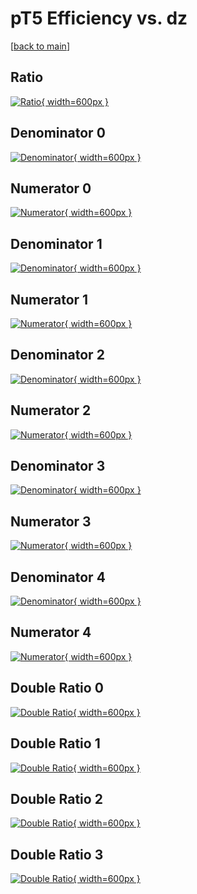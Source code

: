 # pT5 Efficiency vs. dz

[[back to main](./)]



## Ratio

[![Ratio](../mtv/var/pT5_base_211_-1_eff_dz.png){ width=600px }](../mtv/var/pT5_base_211_-1_eff_dz.pdf)

## Denominator 0

[![Denominator](../mtv/den/pT5_base_211_-1_eff_dz_den0.png){ width=600px }](../mtv/den/pT5_base_211_-1_eff_dz_den0.pdf)

## Numerator 0

[![Numerator](../mtv/num/pT5_base_211_-1_eff_dz_num0.png){ width=600px }](../mtv/num/pT5_base_211_-1_eff_dz_num0.pdf)

## Denominator 1

[![Denominator](../mtv/den/pT5_base_211_-1_eff_dz_den1.png){ width=600px }](../mtv/den/pT5_base_211_-1_eff_dz_den1.pdf)

## Numerator 1

[![Numerator](../mtv/num/pT5_base_211_-1_eff_dz_num1.png){ width=600px }](../mtv/num/pT5_base_211_-1_eff_dz_num1.pdf)

## Denominator 2

[![Denominator](../mtv/den/pT5_base_211_-1_eff_dz_den2.png){ width=600px }](../mtv/den/pT5_base_211_-1_eff_dz_den2.pdf)

## Numerator 2

[![Numerator](../mtv/num/pT5_base_211_-1_eff_dz_num2.png){ width=600px }](../mtv/num/pT5_base_211_-1_eff_dz_num2.pdf)

## Denominator 3

[![Denominator](../mtv/den/pT5_base_211_-1_eff_dz_den3.png){ width=600px }](../mtv/den/pT5_base_211_-1_eff_dz_den3.pdf)

## Numerator 3

[![Numerator](../mtv/num/pT5_base_211_-1_eff_dz_num3.png){ width=600px }](../mtv/num/pT5_base_211_-1_eff_dz_num3.pdf)

## Denominator 4

[![Denominator](../mtv/den/pT5_base_211_-1_eff_dz_den4.png){ width=600px }](../mtv/den/pT5_base_211_-1_eff_dz_den4.pdf)

## Numerator 4

[![Numerator](../mtv/num/pT5_base_211_-1_eff_dz_num4.png){ width=600px }](../mtv/num/pT5_base_211_-1_eff_dz_num4.pdf)

## Double Ratio 0

[![Double Ratio](../mtv/ratio/pT5_base_211_-1_eff_dz_ratio0.png){ width=600px }](../mtv/ratio/pT5_base_211_-1_eff_dz_ratio0.pdf)

## Double Ratio 1

[![Double Ratio](../mtv/ratio/pT5_base_211_-1_eff_dz_ratio1.png){ width=600px }](../mtv/ratio/pT5_base_211_-1_eff_dz_ratio1.pdf)

## Double Ratio 2

[![Double Ratio](../mtv/ratio/pT5_base_211_-1_eff_dz_ratio2.png){ width=600px }](../mtv/ratio/pT5_base_211_-1_eff_dz_ratio2.pdf)

## Double Ratio 3

[![Double Ratio](../mtv/ratio/pT5_base_211_-1_eff_dz_ratio3.png){ width=600px }](../mtv/ratio/pT5_base_211_-1_eff_dz_ratio3.pdf)

